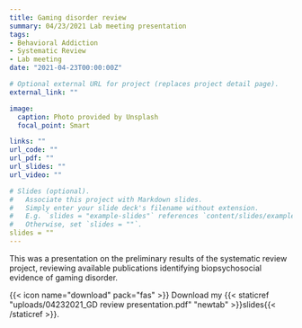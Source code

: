 ```yaml
---
title: Gaming disorder review
summary: 04/23/2021 Lab meeting presentation
tags:
- Behavioral Addiction
- Systematic Review
- Lab meeting
date: "2021-04-23T00:00:00Z"

# Optional external URL for project (replaces project detail page).
external_link: ""

image:
  caption: Photo provided by Unsplash
  focal_point: Smart

links: ""
url_code: ""
url_pdf: ""
url_slides: ""
url_video: ""

# Slides (optional).
#   Associate this project with Markdown slides.
#   Simply enter your slide deck's filename without extension.
#   E.g. `slides = "example-slides"` references `content/slides/example-slides.md`.
#   Otherwise, set `slides = ""`.
slides = ""
---
```


This was a presentation on the preliminary results of the systematic review project, reviewing available publications identifying biopsychosocial evidence of gaming disorder.

{{< icon name="download" pack="fas" >}} Download my {{< staticref "uploads/04232021_GD review presentation.pdf" "newtab" >}}slides{{< /staticref >}}.
